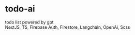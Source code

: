 # todo-ai

todo list powered by gpt  
NextJS, TS, Firebase Auth, Firestore, Langchain, OpenAi, Scss
